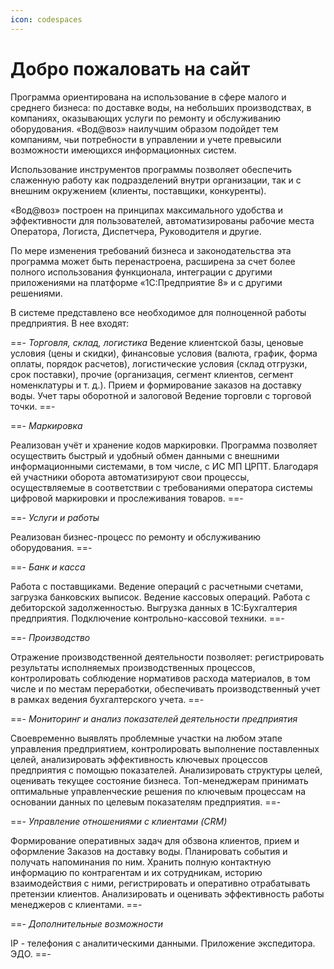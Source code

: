 ```yaml
---
icon: codespaces
---
```


# Добро пожаловать на сайт

Программа ориентирована на использование в сфере малого и среднего бизнеса: по доставке воды, на небольших производствах, в компаниях, оказывающих услуги по ремонту и обслуживанию оборудования. «Вод@воз» наилучшим образом подойдет тем компаниям, чьи потребности в управлении и учете превысили возможности имеющихся информационных систем.

Использование инструментов программы позволяет обеспечить слаженную работу как подразделений внутри организации, так и с внешним окружением (клиенты, поставщики, конкуренты).

«Вод@воз» построен на принципах максимального удобства и эффективности для пользователей, автоматизированы рабочие места Оператора, Логиста, Диспетчера, Руководителя и другие.

По мере изменения требований бизнеса и законодательства эта программа может быть перенастроена, расширена за счет более полного использования функционала, интеграции с другими приложениями на платформе «1С:Предприятие 8» и с другими решениями.

В системе представлено все необходимое для полноценной работы предприятия. В нее входят: 

==- *Торговля, склад, логистика*
Ведение клиентской базы, ценовые условия (цены и скидки), финансовые условия (валюта, график, форма оплаты, порядок расчетов), логистические условия (склад отгрузки, срок поставки), прочие (организация, сегмент клиентов, сегмент номенклатуры и т. д.). Прием и формирование заказов на доставку воды. Учет тары оборотной и залоговой
Ведение торговли с торговой точки.
==-

==- *Маркировка*

Реализован учёт и хранение кодов маркировки. Программа позволяет осуществить быстрый и удобный обмен данными с внешними информационными системами, в том числе, с ИС МП ЦРПТ. Благодаря ей участники оборота автоматизируют свои процессы, осуществляемые в соответствии с требованиями оператора системы цифровой маркировки и прослеживания товаров.
==-

==- *Услуги и работы*

Реализован бизнес-процесс по ремонту и обслуживанию оборудования.
==-

==- *Банк и касса*

Работа с поставщиками. Ведение операций с расчетными счетами, загрузка банковских выписок. Ведение кассовых операций.
Работа с дебиторской задолженностью. Выгрузка данных в 1С:Бухгалтерия предприятия. Подключение контрольно-кассовой техники.
==-

==- *Производство* 

Отражение производственной деятельности позволяет:
регистрировать результаты исполняемых производственных процессов, контролировать соблюдение нормативов расхода материалов, в том числе и по местам переработки, обеспечивать производственный учет в рамках ведения бухгалтерского учета.
==-

==- *Мониторинг и анализ показателей деятельности предприятия*

Своевременно выявлять проблемные участки на любом этапе управления предприятием, контролировать выполнение поставленных целей, анализировать эффективность ключевых процессов предприятия с помощью показателей. Анализировать структуры целей, оценивать текущее состояние бизнеса. Топ-менеджерам принимать оптимальные управленческие решения по ключевым процессам на основании данных по целевым показателям предприятия.
==-

==- *Управление отношениями с клиентами (CRM)*

Формирование оперативных задач для обзвона клиентов, прием и оформление Заказов на доставку воды. Планировать события и получать напоминания по ним. Хранить полную контактную информацию по контрагентам и их сотрудникам, историю взаимодействия с ними, регистрировать и оперативно отрабатывать претензии клиентов. Анализировать и оценивать эффективность работы менеджеров с клиентами.
==-

==- *Дополнительные возможности*

IP - телефония с аналитическими данными. Приложение экспедитора. ЭДО.
==-







 




